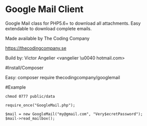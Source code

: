 # Google Mail Client

Google Mail class for PHP5.6+ to download all attachments. Easy extendable to download complete emails.

Made available by The Coding Company

https://thecodingcompany.se

Build by:  Victor Angelier <vangelier \u0040 hotmail.com>

#Install/Composer

Easy:  composer require thecodingcompany/googlemail

#Example
```
chmod 0777 public/data

require_once("GoogleMail.php");

$mail = new GoogleMail("my@gmail.com", "Very$ecretPassword");
$mail->read_mailbox();

```
